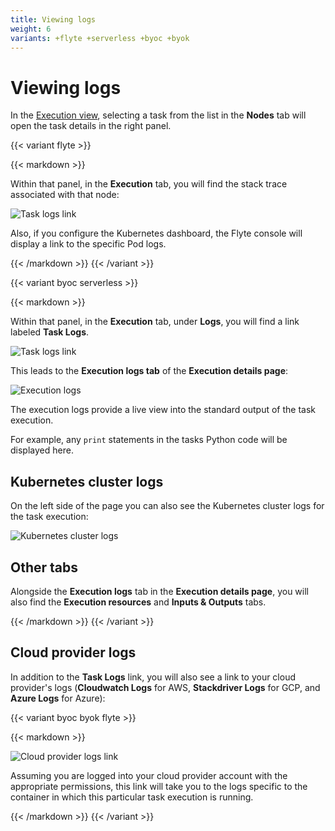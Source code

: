 ```yaml
---
title: Viewing logs
weight: 6
variants: +flyte +serverless +byoc +byok
---
```


# Viewing logs

In the [Execution view](../workflows/viewing-workflow-executions), selecting a task from the list in the **Nodes** tab will open the task details in the right panel.

{{< variant flyte >}}

{{< markdown >}}

Within that panel, in the **Execution** tab,  you will find the stack trace associated with that node:

![Task logs link](/_static/images/user-guide/core-concepts/tasks/viewing-logs/viewing_logs_flyte.png)

Also, if you configure the Kubernetes dashboard, the Flyte console will display a link to the specific Pod logs.

{{< /markdown >}}
{{< /variant >}}

{{< variant byoc serverless >}}

{{< markdown >}}

Within that panel, in the **Execution** tab, under **Logs**, you will find a link labeled **Task Logs**.

![Task logs link](/_static/images/user-guide/core-concepts/tasks/viewing-logs/task-logs-link.png)

This leads to the **Execution logs tab** of the **Execution details page**:

![Execution logs](/_static/images/user-guide/core-concepts/tasks/viewing-logs/execution-logs.png)

The execution logs provide a live view into the standard output of the task execution.

For example, any `print` statements in the tasks Python code will be displayed here.

## Kubernetes cluster logs

On the left side of the page you can also see the Kubernetes cluster logs for the task execution:

![Kubernetes cluster logs](/_static/images/user-guide/core-concepts/tasks/viewing-logs/k8s-cluster-logs.png)

## Other tabs

Alongside the **Execution logs** tab in the **Execution details page**, you will also find the **Execution resources** and **Inputs & Outputs** tabs.

{{< /markdown >}}
{{< /variant >}}

## Cloud provider logs

In addition to the **Task Logs** link, you will also see a link to your cloud provider's logs (**Cloudwatch Logs** for AWS, **Stackdriver Logs** for GCP, and **Azure Logs** for Azure):

{{< variant byoc byok flyte >}}

{{< markdown >}}

![Cloud provider logs link](/_static/images/user-guide/core-concepts/tasks/viewing-logs/cloud-provider-logs-link.png)

Assuming you are logged into your cloud provider account with the appropriate permissions, this link will take you to the logs specific to the container in which this particular task execution is running.

{{< /markdown >}}
{{< /variant >}}